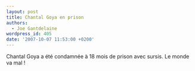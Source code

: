 ```yaml
---
layout: post
title: Chantal Goya en prison
authors:
  - Joe Gantdelaine
wordpress_id: 405
date: '2007-10-07 11:53:00 +0200'
---
```

Chantal Goya a été condamnée à 18 mois de prison avec sursis. Le monde va mal !
